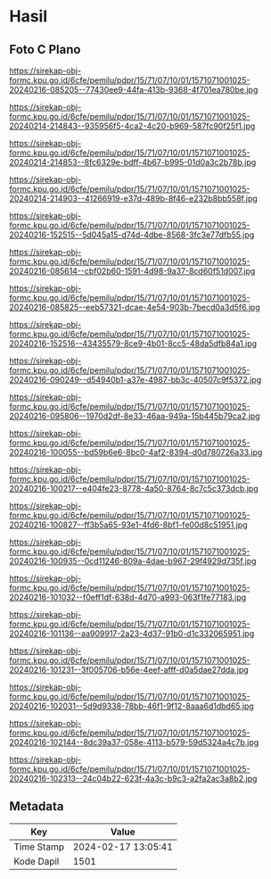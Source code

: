 # Hasil

## Foto C Plano

https://sirekap-obj-formc.kpu.go.id/6cfe/pemilu/pdpr/15/71/07/10/01/1571071001025-20240216-085205--77430ee9-44fa-413b-9368-4f701ea780be.jpg

https://sirekap-obj-formc.kpu.go.id/6cfe/pemilu/pdpr/15/71/07/10/01/1571071001025-20240214-214843--935956f5-4ca2-4c20-b969-587fc90f25f1.jpg

https://sirekap-obj-formc.kpu.go.id/6cfe/pemilu/pdpr/15/71/07/10/01/1571071001025-20240214-214853--8fc6329e-bdff-4b67-b995-01d0a3c2b78b.jpg

https://sirekap-obj-formc.kpu.go.id/6cfe/pemilu/pdpr/15/71/07/10/01/1571071001025-20240214-214903--41266919-e37d-489b-8f46-e232b8bb558f.jpg

https://sirekap-obj-formc.kpu.go.id/6cfe/pemilu/pdpr/15/71/07/10/01/1571071001025-20240216-152515--5d045a15-d74d-4dbe-8568-3fc3e77dfb55.jpg

https://sirekap-obj-formc.kpu.go.id/6cfe/pemilu/pdpr/15/71/07/10/01/1571071001025-20240216-085614--cbf02b60-1591-4d98-9a37-8cd60f51d007.jpg

https://sirekap-obj-formc.kpu.go.id/6cfe/pemilu/pdpr/15/71/07/10/01/1571071001025-20240216-085825--eeb57321-dcae-4e54-903b-7becd0a3d5f6.jpg

https://sirekap-obj-formc.kpu.go.id/6cfe/pemilu/pdpr/15/71/07/10/01/1571071001025-20240216-152516--43435579-8ce9-4b01-8cc5-48da5dfb84a1.jpg

https://sirekap-obj-formc.kpu.go.id/6cfe/pemilu/pdpr/15/71/07/10/01/1571071001025-20240216-090249--d54940b1-a37e-4987-bb3c-40507c9f5372.jpg

https://sirekap-obj-formc.kpu.go.id/6cfe/pemilu/pdpr/15/71/07/10/01/1571071001025-20240216-095806--1970d2df-8e33-46aa-949a-15b445b79ca2.jpg

https://sirekap-obj-formc.kpu.go.id/6cfe/pemilu/pdpr/15/71/07/10/01/1571071001025-20240216-100055--bd59b6e6-8bc0-4af2-8394-d0d780726a33.jpg

https://sirekap-obj-formc.kpu.go.id/6cfe/pemilu/pdpr/15/71/07/10/01/1571071001025-20240216-100217--e404fe23-8778-4a50-8764-8c7c5c373dcb.jpg

https://sirekap-obj-formc.kpu.go.id/6cfe/pemilu/pdpr/15/71/07/10/01/1571071001025-20240216-100827--ff3b5a65-93e1-4fd6-8bf1-fe00d8c51951.jpg

https://sirekap-obj-formc.kpu.go.id/6cfe/pemilu/pdpr/15/71/07/10/01/1571071001025-20240216-100935--0cd11246-809a-4dae-b967-29f4929d735f.jpg

https://sirekap-obj-formc.kpu.go.id/6cfe/pemilu/pdpr/15/71/07/10/01/1571071001025-20240216-101032--f0eff1df-638d-4d70-a993-063f1fe77183.jpg

https://sirekap-obj-formc.kpu.go.id/6cfe/pemilu/pdpr/15/71/07/10/01/1571071001025-20240216-101136--aa909917-2a23-4d37-91b0-d1c332065951.jpg

https://sirekap-obj-formc.kpu.go.id/6cfe/pemilu/pdpr/15/71/07/10/01/1571071001025-20240216-101231--3f005706-b56e-4eef-afff-d0a5dae27dda.jpg

https://sirekap-obj-formc.kpu.go.id/6cfe/pemilu/pdpr/15/71/07/10/01/1571071001025-20240216-102031--5d9d9338-78bb-46f1-9f12-8aaa6d1dbd65.jpg

https://sirekap-obj-formc.kpu.go.id/6cfe/pemilu/pdpr/15/71/07/10/01/1571071001025-20240216-102144--8dc39a37-058e-4113-b579-59d5324a4c7b.jpg

https://sirekap-obj-formc.kpu.go.id/6cfe/pemilu/pdpr/15/71/07/10/01/1571071001025-20240216-102313--24c04b22-623f-4a3c-b9c3-a2fa2ac3a8b2.jpg


## Metadata

| Key        | Value               |
| ---------- | ------------------- |
| Time Stamp | 2024-02-17 13:05:41 |
| Kode Dapil | 1501                |



